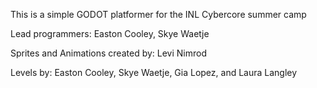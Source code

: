 This is a simple GODOT platformer for the INL Cybercore summer camp



Lead programmers: Easton Cooley, Skye Waetje


Sprites and Animations created by: Levi Nimrod


Levels by: Easton Cooley, Skye Waetje, Gia Lopez, and Laura Langley
